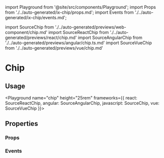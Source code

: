import Playground from '@site/src/components/Playground';
import Props from './../auto-generated/ix-chip/props.md';
import Events from './../auto-generated/ix-chip/events.md';

import SourceChip from './../auto-generated/previews/web-component/chip.md'
import SourceReactChip from './../auto-generated/previews/react/chip.md'
import SourceAngularChip from './../auto-generated/previews/angular/chip.ts.md'
import SourceVueChip from './../auto-generated/previews/vue/chip.md'

# Chip

## Usage

<Playground
name="chip" height="25rem"
frameworks={{
  react: SourceReactChip,
  angular: SourceAngularChip,
  javascript: SourceChip,
  vue: SourceVueChip
}}>
</Playground>

## Properties

### Props

<Props />

### Events

<Events />
